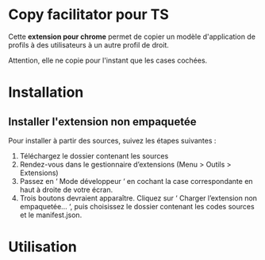# Copy facilitator pour TS

Cette **extension pour chrome** permet de copier un modèle d'application de profils à des utilisateurs à un autre profil de droit.

Attention, elle ne copie pour l'instant que les cases cochées.



# Installation



## Installer l'extension non empaquetée

Pour installer à partir des sources, suivez les étapes suivantes :

1.  Téléchargez le dossier contenant les sources
2.  Rendez-vous dans le gestionnaire d’extensions (Menu > Outils > Extensions)
3.  Passez en ‘ Mode développeur ‘ en cochant la case correspondante en haut à droite de votre écran.
4.  Trois boutons devraient apparaître. Cliquez sur ‘ Charger l’extension non empaquetée… ‘, puis choisissez le dossier contenant les codes sources et le manifest.json.

# Utilisation

